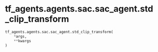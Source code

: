 <div itemscope itemtype="http://developers.google.com/ReferenceObject">
<meta itemprop="name" content="tf_agents.agents.sac.sac_agent.std_clip_transform" />
<meta itemprop="path" content="Stable" />
</div>

# tf_agents.agents.sac.sac_agent.std_clip_transform



``` python
tf_agents.agents.sac.sac_agent.std_clip_transform(
    *args,
    **kwargs
)
```

<!-- Placeholder for "Used in" -->
